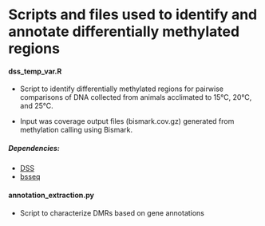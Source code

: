 # Scripts and files used to identify and annotate differentially methylated regions

#### dss_temp_var.R
* Script to identify differentially methylated regions for pairwise comparisons of DNA collected from animals acclimated to 15°C, 20°C, and 25°C.

* Input was coverage output files (bismark.cov.gz) generated from methylation calling using Bismark.

##### Dependencies: 
* [DSS](https://www.bioconductor.org/packages/release/bioc/html/DSS.html)
* [bsseq](https://www.bioconductor.org/packages/release/bioc/html/bsseq.html)

#### annotation_extraction.py
* Script to characterize DMRs based on gene annotations
